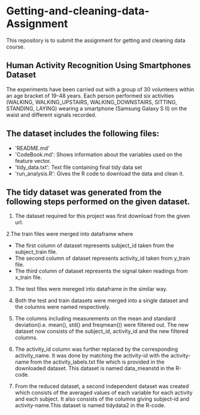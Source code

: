 # Getting-and-cleaning-data-Assignment

This repository is to submit the assignment for getting and cleaning data course.

## Human Activity Recognition Using Smartphones Dataset

The experiments have been carried out with a group of 30 volunteers within an age bracket of 19-48 years. Each person performed six activities (WALKING, WALKING_UPSTAIRS, WALKING_DOWNSTAIRS, SITTING, STANDING, LAYING) wearing a smartphone (Samsung Galaxy S II) on the waist and different signals recorded.

## The dataset includes the following files:

- 'README.md'
- 'CodeBook.md': Shows information about the variables used on the feature vector.
- 'tidy_data.txt': Text file containing final tidy data set
- 'run_analysis.R': Gives the R code to download the data and clean it.

## The tidy dataset was generated from the following steps performed on the given dataset.

1. The dataset required for this project was first download from the given url. 

2.The train files were merged into dataframe where
  - The first column of dataset represents subject_id taken from the subject_train file.
  - The second column of dataset represents activity_id taken from y_train file.
  - The third column of dataset represents the signal taken readings from x_train file.

3. The test files were mereged into dataframe in the similar way.

4. Both the test and train datasets were merged into a single dataset and the columns were named respectively.

5. The columns including measurements on the mean and standard deviation(i.e. mean(), std() and freqmean()) were filtered out. The new dataset now consists of the subject_id, activity_id and the new filtered columns.

6. The activity_id column was further replaced by the corresponding activity_name. It was done by matching the activity-id with the activity-name from the activity_labels.txt file which is provided in the downloaded dataset. This dataset is named data_meanstd in the R-code.

7. From the reduced dataset, a second independent dataset was created which consists of the averaged values of each variable for each activity and each subject. It also consists of the columns giving subject-id and activity-name.This dataset is named tidydata2 in the R-code.
